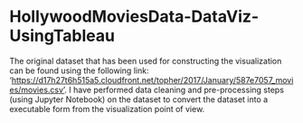 # HollywoodMoviesData-DataViz-UsingTableau
The original dataset that has been used for constructing the visualization can be found using the following link: ‘https://d17h27t6h515a5.cloudfront.net/topher/2017/January/587e7057_movies/movies.csv’. I have performed data cleaning and pre-processing steps (using Jupyter Notebook) on the dataset to convert the dataset into a executable form from the visualization point of view.
